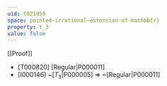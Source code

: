 ```yaml
---
uid: T021959
space: pointed-irrational-extension-of-mathbb{r}
property: t_3
value: false
---
```

[[Proof]]

* [T000820] [Regular|P000011]
* [I000146] ~[$T_3$|P000005] => ~[Regular|P000011]

